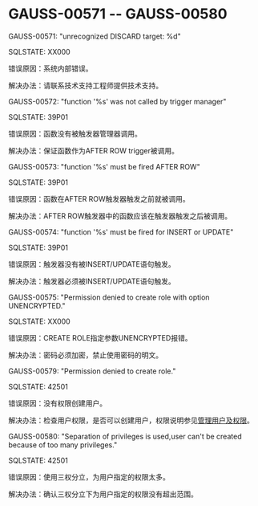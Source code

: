 # GAUSS-00571 -- GAUSS-00580

GAUSS-00571: "unrecognized DISCARD target: %d"

SQLSTATE: XX000

错误原因：系统内部错误。

解决办法：请联系技术支持工程师提供技术支持。

GAUSS-00572: "function '%s' was not called by trigger manager"

SQLSTATE: 39P01

错误原因：函数没有被触发器管理器调用。

解决办法：保证函数作为AFTER ROW trigger被调用。

GAUSS-00573: "function '%s' must be fired AFTER ROW"

SQLSTATE: 39P01

错误原因：函数在AFTER ROW触发器触发之前就被调用。

解决办法：AFTER ROW触发器中的函数应该在触发器触发之后被调用。

GAUSS-00574: "function '%s' must be fired for INSERT or UPDATE"

SQLSTATE: 39P01

错误原因：触发器没有被INSERT/UPDATE语句触发。

解决办法：触发器必须被INSERT/UPDATE语句触发。

GAUSS-00575: "Permission denied to create role with option UNENCRYPTED."

SQLSTATE: XX000

错误原因：CREATE ROLE指定参数UNENCRYPTED报错。

解决办法：密码必须加密，禁止使用密码的明文。

GAUSS-00579: "Permission denied to create role."

SQLSTATE: 42501

错误原因：没有权限创建用户。

解决办法：检查用户权限，是否可以创建用户，权限说明参见[管理用户及权限](../DatabaseAdministrationGuide/管理用户及权限.md)。

GAUSS-00580: "Separation of privileges is used,user can't be created because of too many privileges."

SQLSTATE: 42501

错误原因：使用三权分立，为用户指定的权限太多。

解决办法：确认三权分立下为用户指定的权限没有超出范围。

